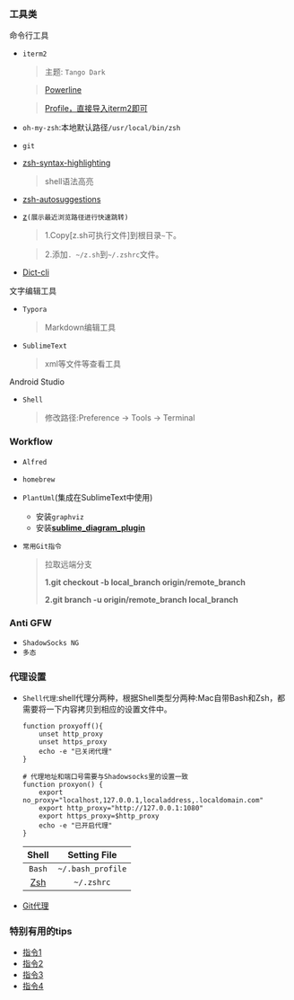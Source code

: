 ### 工具类

命令行工具

* `iterm2`

  > 主题: `Tango Dark`
  
  > [Powerline](https://zhuanlan.zhihu.com/p/26373052)
  
  > [Profile，直接导入iterm2即可](https://github.com/404-alan/CommontoolsForMac/blob/master/iterm2_profile.json)
 
* `oh-my-zsh`:本地默认路径`/usr/local/bin/zsh`
* `git`
* [zsh-syntax-highlighting](https://github.com/zsh-users/zsh-syntax-highlighting)
  > shell语法高亮
* [zsh-autosuggestions](https://github.com/zsh-users/zsh-autosuggestions)
* [z](https://www.smashingmagazine.com/2015/07/become-command-line-power-user-oh-my-zsh-z/)`(展示最近浏览路径进行快速跳转)`
  
  > 1.Copy[z.sh可执行文件]到根目录`~`下。
  
  > 2.添加`. ~/z.sh`到`~/.zshrc`文件。
  
 * [Dict-cli](https://pypi.org/project/dict-cli/)
 

文字编辑工具

* `Typora`

  > Markdown编辑工具

* `SublimeText`

  > xml等文件等查看工具
  
Android Studio

* `Shell`

  > 修改路径:Preference -> Tools -> Terminal

### Workflow

* `Alfred`
* `homebrew`
* `PlantUml`(集成在SublimeText中使用)
  * 安装`graphviz`
  * 安装[**sublime_diagram_plugin**](https://github.com/jvantuyl/sublime_diagram_plugin)
* `常用Git指令`

  > 拉取远端分支
  >
  >   **1.git checkout -b local_branch origin/remote_branch**
  >
  >   **2.git branch -u origin/remote_branch local_branch**
    
  

### Anti GFW

* `ShadowSocks NG`
* `多态`

### 代理设置
* `Shell代理`:shell代理分两种，根据Shell类型分两种:Mac自带Bash和Zsh，都需要将一下内容拷贝到相应的设置文件中。
    ```
    function proxyoff(){
        unset http_proxy
        unset https_proxy
        echo -e "已关闭代理"
    }

    # 代理地址和端口号需要与Shadowsocks里的设置一致
    function proxyon() {
        export no_proxy="localhost,127.0.0.1,localaddress,.localdomain.com"
        export http_proxy="http://127.0.0.1:1080"
        export https_proxy=$http_proxy
        echo -e "已开启代理"
    }
    ```
   
  |Shell|Setting File|
  |:------:|:-------:|
  |`Bash`|`~/.bash_profile`|
  |[Zsh](https://ohmyz.sh/)|`~/.zshrc`|

  

* [Git代理](https://gist.github.com/laispace/666dd7b27e9116faece6)

### 特别有用的tips

  * [指令1](https://xiaozhou.net/learn-the-command-line-iterm-and-zsh-2017-06-23.html)
  * [指令2](https://linux.cn/article-10047-1.html)
  * [指令3](https://sibevin.github.io/posts/2014-09-28-094856-oh-my-zsh-tips)
  * [指令4](https://xiaozhou.net/learn-the-command-line-iterm-and-zsh-2017-06-23.html)
